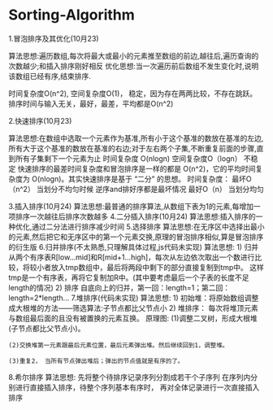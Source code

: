 ﻿# Sorting-Algorithm
1.冒泡排序及其优化(10月23)
  
  算法思想:遍历数组,每次将最大或最小的元素推至数组的前边,越往后,遍历查询的次数越少;和插入排序刚好相反
  优化思想:当一次遍历前后数组不发生变化时,说明该数组已经有序,结束排序.
  
  时间复杂度O(n^2), 空间复杂度O(1)， 稳定，因为存在两两比较，不存在跳跃。
  排序时间与输入无关，最好，最差，平均都是O(n^2)

2.快速排序(10月23)

  算法思想:在数组中选取一个元素作为基准,所有小于这个基准的数放在基准的左边,所有大于这个基准的数放在基准的右边;对于左右两个子集,不断重复前面的步骤,直到所有子集剩下一个元素为止
  时间复杂度 O(nlogn) 空间复杂度O（logn） 不稳定 
  快速排序的最差时间复杂度和冒泡排序是一样的都是 O(n^2)，它的平均时间复杂度为 O(nlogn)。其实快速排序是基于 “二分” 的思想。
  时间复杂度：
  最坏O（n^2） 当划分不均匀时候 逆序and排好序都是最坏情况
  最好O（n） 当划分均匀

3.插入排序(10月24)
  算法思想:最普通的排序算法,从数组下表为1的元素,每增加一项排序一次越往后排序次数越多
4.二分插入排序(10月24)
  算法思想:插入排序的一种优化,通过二分法进行排序减少时间
5.选择排序
  算法思想:在无序区中选择出最小的元素,然后把它和无序区中的第一个元素交换,原理的冒泡排序相似,算是冒泡排序的衍生版
6.归并排序(不太熟悉,只理解具体过程,js代码未实现)
  算法思想:
	1) 归并
	从两个有序表R[low...mid]和R[mid+1...high]，每次从左边依次取出一个数进行比较，将较小者放入tmp数组中，最后将两段中剩下的部分直接复制到tmp中。
这样tmp是一个有序表，再将它复制加R中。(其中要考虑最后一个子表的长度不足length的情况)
	2) 排序
	自底向上的归并，第一回：length=1；第二回：length=2*length...
7.堆排序(代码未实现)
   算法思想:
	 1) 初始堆：将原始数组调整成大根堆的方法——筛选算法:子节点都比父节点小
	 2) 堆排序： 每次将堆顶元素与数组最后面的且没有被置换的元素互换。
   原理图:
	(1)调整二叉树，形成大根堆(子节点都比父节点小)。

	(2)交换堆第一元素跟最后元素位置，最后元素弹出堆。然后继续回到1，调整堆。
	
	(3)重复2， 当所有节点弹出堆后；弹出的节点值就是有序的了。

8.希尔排序
  算法思想:
	先将整个待排序记录序列分割成若干个子序列
	在序列内分别进行直接插入排序，待整个序列基本有序时，
	再对全体记录进行一次直接插入排序


